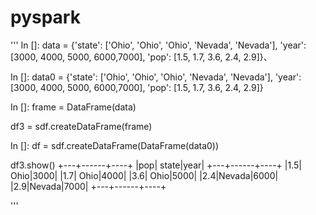 # pyspark

'''
In []: data = {'state': ['Ohio', 'Ohio', 'Ohio', 'Nevada', 'Nevada'],
        'year': [3000, 4000, 5000, 6000,7000],
        'pop': [1.5, 1.7, 3.6, 2.4, 2.9]}、
        
In []: data0 = {'state': ['Ohio', 'Ohio', 'Ohio', 'Nevada', 'Nevada'],
        'year': [3000, 4000, 5000, 6000,7000],
        'pop': [1.5, 1.7, 3.6, 2.4, 2.9]}
        
In []: frame = DataFrame(data)

df3 = sdf.createDataFrame(frame)

In []: df = sdf.createDataFrame(DataFrame(data0))

df3.show()
+---+------+----+
|pop| state|year|
+---+------+----+
|1.5|  Ohio|3000|
|1.7|  Ohio|4000|
|3.6|  Ohio|5000|
|2.4|Nevada|6000|
|2.9|Nevada|7000|
+---+------+----+




'''
